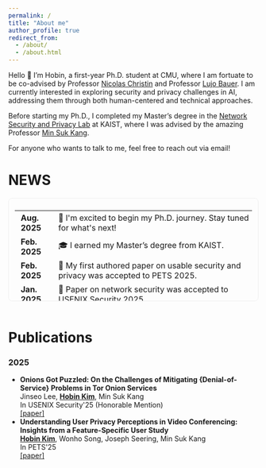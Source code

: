 ```yaml
---
permalink: /
title: "About me"
author_profile: true
redirect_from: 
  - /about/
  - /about.html
---
```


Hello 👋 I’m Hobin, a first-year Ph.D. student at CMU, where I am fortuate to be co-advised by Professor [Nicolas Christin](https://www.andrew.cmu.edu/user/nicolasc/) and Professor [Lujo Bauer](https://users.ece.cmu.edu/~lbauer/). I am currently interested in exploring security and privacy challenges in AI, addressing them through both human-centered and technical approaches. 

Before starting my Ph.D., I completed my Master’s degree in the [Network Security and Privacy Lab](https://netsp.kaist.ac.kr) at KAIST, where I was advised by the amazing Professor [Min Suk Kang](https://netsp.kaist.ac.kr/min-suk-kang).

For anyone who wants to talk to me, feel free to reach out via email!

<h1>NEWS</h1>
<div style="
  max-height: 190px;
  overflow-y: auto;
  border: 1px solid #eee;
  border-radius: 8px;
  padding: 8px 12px;
  background-color: #fdfdfd;
  scroll-behavior: smooth;
">
  <table style="border-collapse: collapse; border: none; font-size: 16px; width: 100%;">
    <tr>
      <td style="padding: 4px 12px; border: none;"><strong>Aug. 2025</strong></td>
      <td style="padding: 4px 0; border: none;">🥳 I'm excited to begin my Ph.D. journey. Stay tuned for what's next!</td>
    </tr>
    <tr>
      <td style="padding: 4px 12px; border: none;"><strong>Feb. 2025</strong></td>
      <td style="padding: 4px 0; border: none;">🎓 I earned my Master’s degree from KAIST.</td>
    </tr>
    <tr>
      <td style="padding: 4px 12px; border: none;"><strong>Feb. 2025</strong></td>
      <td style="padding: 4px 0; border: none;">🎉 My first authored paper on usable security and privacy was accepted to PETS 2025.</td>
    </tr>
    <tr>
      <td style="padding: 4px 12px; border: none;"><strong>Jan. 2025</strong></td>
      <td style="padding: 4px 0; border: none;">🎉 Paper on network security was accepted to USENIX Security 2025.</td>
    </tr>
  </table>

</div>
<br>

Publications
======
### 2025

<ul>
  <li>
    <strong> Onions Got Puzzled: On the Challenges of Mitigating {Denial-of-Service} Problems in Tor Onion Services </strong><br>
    Jinseo Lee, <b><u>Hobin Kim</u></b>, Min Suk Kang <br>
    In USENIX Security'25 (Honorable Mention)<br>
    <a href="https://www.usenix.org/conference/usenixsecurity25/presentation/lee">[paper]</a>
  </li>
  <li>
    <strong> Understanding User Privacy Perceptions in Video Conferencing: Insights from a Feature-Specific User Study </strong><br>
    <b><u>Hobin Kim</u></b>, Wonho Song, Joseph Seering, Min Suk Kang <br>
    In PETS'25<br>
    <a href="https://www.ndss-symposium.org/wp-content/uploads/2023/02/ndss2023_f465_paper.pdf">[paper]</a>
  </li>
</ul>

<!-- Getting started
======
1. Register a GitHub account if you don't have one and confirm your e-mail (required!)
1. Fork [this template](https://github.com/academicpages/academicpages.github.io) by clicking the "Use this template" button in the top right. 
1. Go to the repository's settings (rightmost item in the tabs that start with "Code", should be below "Unwatch"). Rename the repository "[your GitHub username].github.io", which will also be your website's URL.
1. Set site-wide configuration and create content & metadata (see below -- also see [this set of diffs](http://archive.is/3TPas) showing what files were changed to set up [an example site](https://getorg-testacct.github.io) for a user with the username "getorg-testacct")
1. Upload any files (like PDFs, .zip files, etc.) to the files/ directory. They will appear at https://[your GitHub username].github.io/files/example.pdf.  
1. Check status by going to the repository settings, in the "GitHub pages" section

Site-wide configuration
------
The main configuration file for the site is in the base directory in [_config.yml](https://github.com/academicpages/academicpages.github.io/blob/master/_config.yml), which defines the content in the sidebars and other site-wide features. You will need to replace the default variables with ones about yourself and your site's github repository. The configuration file for the top menu is in [_data/navigation.yml](https://github.com/academicpages/academicpages.github.io/blob/master/_data/navigation.yml). For example, if you don't have a portfolio or blog posts, you can remove those items from that navigation.yml file to remove them from the header. 

Create content & metadata
------
For site content, there is one Markdown file for each type of content, which are stored in directories like _publications, _talks, _posts, _teaching, or _pages. For example, each talk is a Markdown file in the [_talks directory](https://github.com/academicpages/academicpages.github.io/tree/master/_talks). At the top of each Markdown file is structured data in YAML about the talk, which the theme will parse to do lots of cool stuff. The same structured data about a talk is used to generate the list of talks on the [Talks page](https://academicpages.github.io/talks), each [individual page](https://academicpages.github.io/talks/2012-03-01-talk-1) for specific talks, the talks section for the [CV page](https://academicpages.github.io/cv), and the [map of places you've given a talk](https://academicpages.github.io/talkmap.html) (if you run this [python file](https://github.com/academicpages/academicpages.github.io/blob/master/talkmap.py) or [Jupyter notebook](https://github.com/academicpages/academicpages.github.io/blob/master/talkmap.ipynb), which creates the HTML for the map based on the contents of the _talks directory).

**Markdown generator**

The repository includes [a set of Jupyter notebooks](https://github.com/academicpages/academicpages.github.io/tree/master/markdown_generator
) that converts a CSV containing structured data about talks or presentations into individual Markdown files that will be properly formatted for the Academic Pages template. The sample CSVs in that directory are the ones I used to create my own personal website at stuartgeiger.com. My usual workflow is that I keep a spreadsheet of my publications and talks, then run the code in these notebooks to generate the Markdown files, then commit and push them to the GitHub repository.

How to edit your site's GitHub repository
------
Many people use a git client to create files on their local computer and then push them to GitHub's servers. If you are not familiar with git, you can directly edit these configuration and Markdown files directly in the github.com interface. Navigate to a file (like [this one](https://github.com/academicpages/academicpages.github.io/blob/master/_talks/2012-03-01-talk-1.md) and click the pencil icon in the top right of the content preview (to the right of the "Raw | Blame | History" buttons). You can delete a file by clicking the trashcan icon to the right of the pencil icon. You can also create new files or upload files by navigating to a directory and clicking the "Create new file" or "Upload files" buttons. 

Example: editing a Markdown file for a talk
![Editing a Markdown file for a talk](/images/editing-talk.png)

For more info
------
More info about configuring Academic Pages can be found in [the guide](https://academicpages.github.io/markdown/), the [growing wiki](https://github.com/academicpages/academicpages.github.io/wiki), and you can always [ask a question on GitHub](https://github.com/academicpages/academicpages.github.io/discussions). The [guides for the Minimal Mistakes theme](https://mmistakes.github.io/minimal-mistakes/docs/configuration/) (which this theme was forked from) might also be helpful. -->
